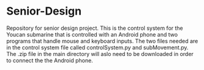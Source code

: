 # Senior-Design
Repository for senior design project.
This is the control system for the Youcan submarine that is controlled with an Android phone and two programs that handle mouse and keyboard inputs.
The two files needed are in the control system file called controlSystem.py and subMovement.py.
The .zip file in the main directory will aslo need to be downloaded in order to connect the the Android phone.
